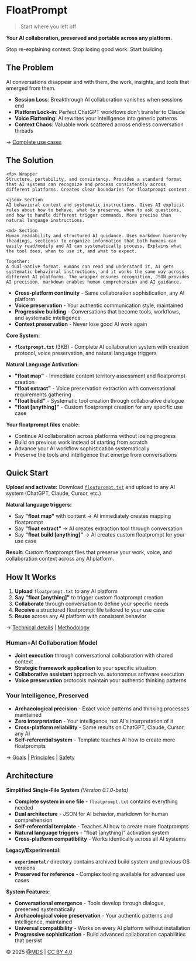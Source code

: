 # FloatPrompt
> Start where you left off

**Your AI collaboration, preserved and portable across any platform.**

Stop re-explaining context. Stop losing good work. Start building.

## The Problem

AI conversations disappear and with them, the work, insights, and tools that emerged from them.

- **Session Loss**: Breakthrough AI collaboration vanishes when sessions end
- **Platform Lock-in**: Perfect ChatGPT workflows don't transfer to Claude  
- **Voice Flattening**: AI rewrites your intelligence into generic patterns
- **Context Chaos**: Valuable work scattered across endless conversation threads

→ [Complete use cases](docs/use.md)

## The Solution

```
<fp> Wrapper
Structure, portability, and consistency. Provides a standard format that AI systems can recognize and process consistently across different platforms. Creates clear boundaries for floatprompt content.

<json> Section
AI behavioral context and systematic instructions. Gives AI explicit rules about how to behave, what to preserve, when to ask questions, and how to handle different trigger commands. More precise than natural language instructions.

<md> Section
Human readability and structured AI guidance. Uses markdown hierarchy (headings, sections) to organize information that both humans can easily read/modify and AI can systematically process. Explains what the tool does, when to use it, and what to expect.

Together:
A dual-native format. Humans can read and understand it, AI gets systematic behavioral instructions, and it works the same way across different AI platforms. The wrapper ensures recognition, JSON provides AI precision, markdown enables human comprehension and AI guidance.
```

- **Cross-platform continuity** - Same collaboration sophistication, any AI platform
- **Voice preservation** - Your authentic communication style, maintained
- **Progressive building** - Conversations that become tools, workflows, and systematic intelligence
- **Context preservation** - Never lose good AI work again

**Core System:**
- **`floatprompt.txt`** (3KB) - Complete AI collaboration system with creation protocol, voice preservation, and natural language triggers

**Natural Language Activation:**
- **"float map"** - Immediate content territory assessment and floatprompt creation
- **"float extract"** - Voice preservation extraction with conversational requirements gathering  
- **"float build"** - Systematic tool creation through collaborative dialogue
- **"float [anything]"** - Custom floatprompt creation for any specific use case

**Your floatprompt files** enable:
- Continue AI collaboration across platforms without losing progress
- Build on previous work instead of starting from scratch
- Advance your AI workflow sophistication systematically
- Preserve the tools and intelligence that emerge from conversations

## Quick Start

**Upload and activate:**
Download [`floatprompt.txt`](floatprompt.txt) and upload to any AI system (ChatGPT, Claude, Cursor, etc.)

**Natural language triggers:**
- Say **"float map"** with content → AI immediately creates mapping floatprompt
- Say **"float extract"** → AI creates extraction tool through conversation
- Say **"float build [anything]"** → AI creates custom floatprompt for your use case

**Result:** Custom floatprompt files that preserve your work, voice, and collaboration context across any AI platform.


## How It Works

1. **Upload** `floatprompt.txt` to any AI platform
2. **Say "float [anything]"** to trigger custom floatprompt creation
3. **Collaborate** through conversation to define your specific needs
4. **Receive** a structured floatprompt file tailored to your use case
5. **Reuse** across any AI platform with consistent behavior 

→ [Technical details](docs/fp.md) | [Methodology](docs/mds-method.md)

### **Human+AI Collaboration Model**
- **Joint execution** through conversational collaboration with shared context
- **Strategic framework application** to your specific situation  
- **Collaborative assistant** approach vs. autonomous software execution
- **Voice preservation** protocols maintain your authentic thinking patterns

### **Your Intelligence, Preserved**
- **Archaeological precision** - Exact voice patterns and thinking processes maintained
- **Zero interpretation** - Your intelligence, not AI's interpretation of it
- **Cross-platform reliability** - Same results on ChatGPT, Claude, Cursor, any AI
- **Self-referential system** - Template teaches AI how to create more floatprompts

→ [Goals](docs/goals.md) | [Principles](docs/principles.md) | [Safety](docs/safety.md)

## Architecture

**Simplified Single-File System** *(Version 0.1.0-beta)*

- **Complete system in one file** - `floatprompt.txt` contains everything needed
- **Dual architecture** - JSON for AI behavior, markdown for human comprehension  
- **Self-referential template** - Teaches AI how to create more floatprompts
- **Natural language triggers** - "float [anything]" activation system
- **Cross-platform compatibility** - Works identically across all AI systems

**Legacy/Experimental:**
- **`experimental/`** directory contains archived build system and previous OS versions
- **Preserved for reference** - Complex tooling available for advanced use cases

**System Features:**
- **Conversational emergence** - Tools develop through dialogue, preserved systematically
- **Archaeological voice preservation** - Your authentic patterns and intelligence, maintained  
- **Universal compatibility** - Works on every AI platform without installation
- **Progressive sophistication** - Build advanced collaboration capabilities that persist

© 2025 [@MDS](https://mds.is) | [CC BY 4.0](https://creativecommons.org/licenses/by/4.0/)
